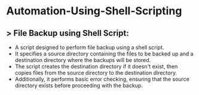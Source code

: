 # Automation-Using-Shell-Scripting

## > File Backup using Shell Script:

* A script designed to perform file backup using a shell script.
*  It specifies a source directory containing the files to be backed up and a destination directory where the backups will be stored.
*  The script creates the destination directory if it doesn't exist, then copies files from the source directory to the destination directory.
*  Additionally, it performs basic error checking, ensuring that the source directory exists before proceeding with the backup.




